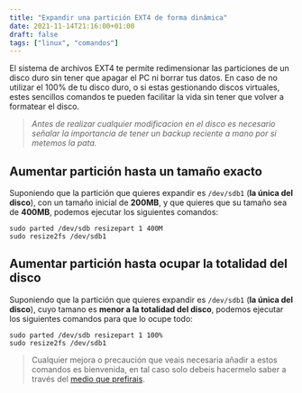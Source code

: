 ```yaml
---
title: "Expandir una partición EXT4 de forma dinámica"
date: 2021-11-14T21:16:00+01:00
draft: false
tags: ["linux", "comandos"]
---
```


El sistema de archivos EXT4 te permite redimensionar las particiones de
un disco duro sin tener que apagar el PC ni borrar tus datos. En caso de
no utilizar el 100% de tu disco duro, o si estas gestionando discos
virtuales, estes sencillos comandos te pueden facilitar la vida sin
tener que volver a formatear el disco.

> *Antes de realizar cualquier modificacion en el disco es necesario
> señalar la importancia de tener un backup reciente a mano por si
> metemos la pata.*

## Aumentar partición hasta un tamaño exacto

Suponiendo que la partición que quieres expandir es `/dev/sdb1` (**la
única del disco**), con un tamaño inicial de **200MB**, y que quieres
que su tamaño sea de **400MB**, podemos ejecutar los siguientes
comandos:

    sudo parted /dev/sdb resizepart 1 400M
    sudo resize2fs /dev/sdb1

## Aumentar partición hasta ocupar la totalidad del disco

Suponiendo que la partición que quieres expandir es `/dev/sdb1` (**la
única del disco**), cuyo tamano es **menor a la totalidad del disco**,
podemos ejecutar los siguientes comandos para que lo ocupe todo:

    sudo parted /dev/sdb resizepart 1 100%
    sudo resize2fs /dev/sdb1

> Cualquier mejora o precaución que veais necesaria añadir a estos
> comandos es bienvenida, en tal caso solo debeis hacermelo saber a
> través del [medio que prefirais](#contacto).
